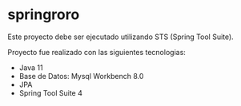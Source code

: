 # springroro


Este proyecto debe ser ejecutado utilizando STS (Spring Tool Suite).


Proyecto fue realizado con las siguientes tecnologias:

- Java 11
- Base de Datos: Mysql Workbench 8.0
- JPA
- Spring Tool Suite 4
